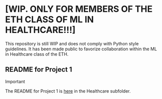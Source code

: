 # [WIP. ONLY FOR MEMBERS OF THE ETH CLASS OF ML IN HEALTHCARE!!!]

This repository is still WIP and does not comply with Python style guidelines. It has been made public to favorize collaboration within the ML in Healthcare class of the ETH.

## README for Project 1

> [!IMPORTANT]
> The README for Project 1 is [here](https://github.com/juliepinole/eth/tree/main/healthcare) in the Healthcare subfolder.

